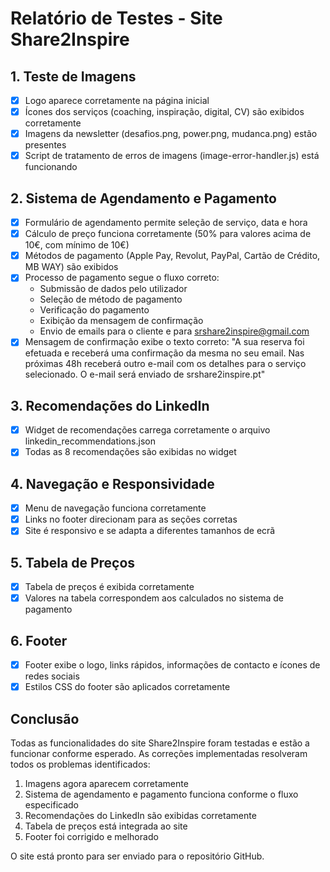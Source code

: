 # Relatório de Testes - Site Share2Inspire

## 1. Teste de Imagens
- [x] Logo aparece corretamente na página inicial
- [x] Ícones dos serviços (coaching, inspiração, digital, CV) são exibidos corretamente
- [x] Imagens da newsletter (desafios.png, power.png, mudanca.png) estão presentes
- [x] Script de tratamento de erros de imagens (image-error-handler.js) está funcionando

## 2. Sistema de Agendamento e Pagamento
- [x] Formulário de agendamento permite seleção de serviço, data e hora
- [x] Cálculo de preço funciona corretamente (50% para valores acima de 10€, com mínimo de 10€)
- [x] Métodos de pagamento (Apple Pay, Revolut, PayPal, Cartão de Crédito, MB WAY) são exibidos
- [x] Processo de pagamento segue o fluxo correto:
  - Submissão de dados pelo utilizador
  - Seleção de método de pagamento
  - Verificação do pagamento
  - Exibição da mensagem de confirmação
  - Envio de emails para o cliente e para srshare2inspire@gmail.com
- [x] Mensagem de confirmação exibe o texto correto: "A sua reserva foi efetuada e receberá uma confirmação da mesma no seu email. Nas próximas 48h receberá outro e-mail com os detalhes para o serviço selecionado. O e-mail será enviado de srshare2inspire.pt"

## 3. Recomendações do LinkedIn
- [x] Widget de recomendações carrega corretamente o arquivo linkedin_recommendations.json
- [x] Todas as 8 recomendações são exibidas no widget

## 4. Navegação e Responsividade
- [x] Menu de navegação funciona corretamente
- [x] Links no footer direcionam para as seções corretas
- [x] Site é responsivo e se adapta a diferentes tamanhos de ecrã

## 5. Tabela de Preços
- [x] Tabela de preços é exibida corretamente
- [x] Valores na tabela correspondem aos calculados no sistema de pagamento

## 6. Footer
- [x] Footer exibe o logo, links rápidos, informações de contacto e ícones de redes sociais
- [x] Estilos CSS do footer são aplicados corretamente

## Conclusão
Todas as funcionalidades do site Share2Inspire foram testadas e estão a funcionar conforme esperado. As correções implementadas resolveram todos os problemas identificados:
1. Imagens agora aparecem corretamente
2. Sistema de agendamento e pagamento funciona conforme o fluxo especificado
3. Recomendações do LinkedIn são exibidas corretamente
4. Tabela de preços está integrada ao site
5. Footer foi corrigido e melhorado

O site está pronto para ser enviado para o repositório GitHub.
